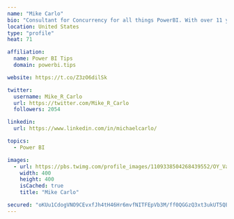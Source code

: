 ```yaml
---
name: "Mike Carlo"
bio: "Consultant for Concurrency for all things PowerBI. With over 11 years of data experience I'm making waves by deploying PowerBI into local Milwaukee Companies."
location: United States
type: "profile"
heat: 71

affiliation:
  name: Power BI Tips
  domain: powerbi.tips

website: https://t.co/Z3zO6dilSk

twitter:
  username: Mike_R_Carlo
  url: https://twitter.com/Mike_R_Carlo
  followers: 2054

linkedin:
  url: https://www.linkedin.com/in/michaelcarlo/

topics:
  - Power BI

images:
  - url: https://pbs.twimg.com/profile_images/1109338504268439552/OY_Va867_400x400.jpg
    width: 400
    height: 400
    isCached: true
    title: "Mike Carlo"

secured: "oKUu1CdogVNO9CEvxfJh4tH46Hr6mvfNITFEpVb3M/ff0QGGzQ3xt3ukUT5QEZL42zfu05OE2Gqp+HDKM9QGbwPxKcxZrW83Vlvs+jPG2U4RcdO3AMtE767mktoTogxnva1zWIFNdW3b7ZKqGFeFCBBHhF44AqbdxMCqshX84rsQARfFEO771td9mvYm7+5ldUMAvX68penTUajWk7T9SM/jbqs30Gkm2/XRcFvDSwtnkwzSYFMiQvOK6cDR49WrDCRT9uoeSLzDD+dXogLCYOm1CZqNLHhIvwRTUdOpOV1nzZHmajT4h/1DjnXd9PnUoV7aKVYKneKbPFgWzCvpWQuI5bjLayRWwajXPhOJDJdg4PMHPO0N6dl/t7zxF8ksF6EsXQrZUTUmy2r+byLuI2eTbMpUsHwdOJBSHpnU9FI=;5UMMEmLHcFSVlRmxiHYKOg=="
---
```


